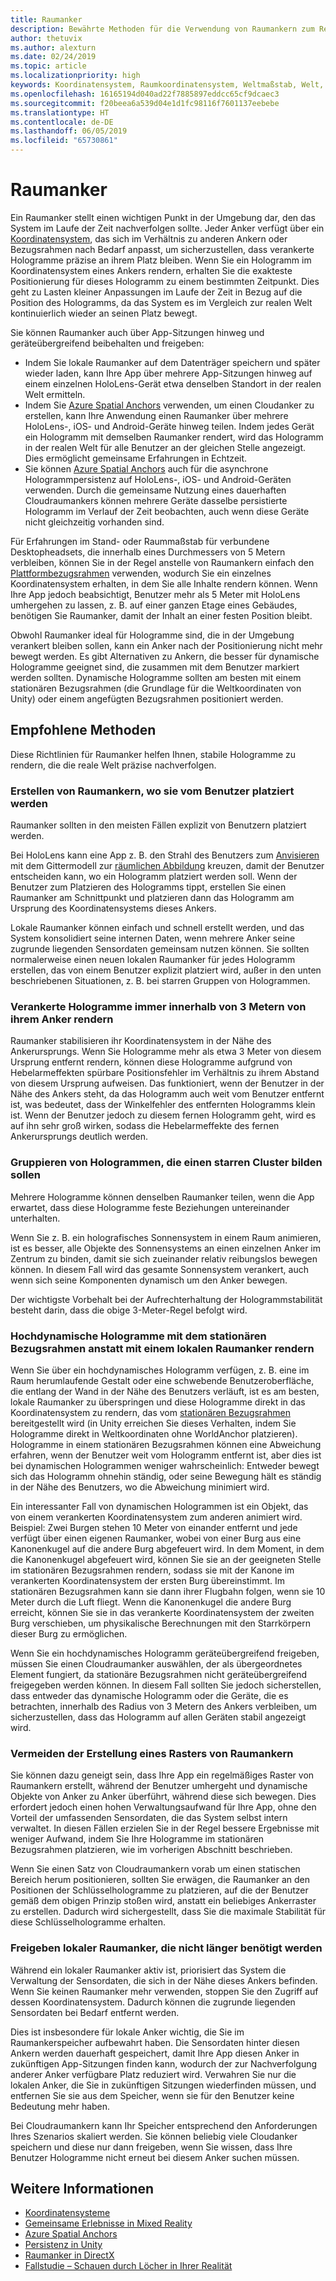 ```yaml
---
title: Raumanker
description: Bewährte Methoden für die Verwendung von Raumankern zum Rendern stabiler Hologramme.
author: thetuvix
ms.author: alexturn
ms.date: 02/24/2019
ms.topic: article
ms.localizationpriority: high
keywords: Koordinatensystem, Raumkoordinatensystem, Weltmaßstab, Welt, Maßstab, Position, Ausrichtung, Anker, Raumanker, weltumschlossen, weltumschließend, Beständigkeit, Freigabe
ms.openlocfilehash: 16165194d040ad22f7885897eddcc65cf9dcaec3
ms.sourcegitcommit: f20beea6a539d04e1d1fc98116f7601137eebebe
ms.translationtype: HT
ms.contentlocale: de-DE
ms.lasthandoff: 06/05/2019
ms.locfileid: "65730861"
---
```

# <a name="spatial-anchors"></a>Raumanker

Ein Raumanker stellt einen wichtigen Punkt in der Umgebung dar, den das System im Laufe der Zeit nachverfolgen sollte. Jeder Anker verfügt über ein [Koordinatensystem](coordinate-systems.md), das sich im Verhältnis zu anderen Ankern oder Bezugsrahmen nach Bedarf anpasst, um sicherzustellen, dass verankerte Hologramme präzise an ihrem Platz bleiben.  Wenn Sie ein Hologramm im Koordinatensystem eines Ankers rendern, erhalten Sie die exakteste Positionierung für dieses Hologramm zu einem bestimmten Zeitpunkt. Dies geht zu Lasten kleiner Anpassungen im Laufe der Zeit in Bezug auf die Position des Hologramms, da das System es im Vergleich zur realen Welt kontinuierlich wieder an seinen Platz bewegt.

Sie können Raumanker auch über App-Sitzungen hinweg und geräteübergreifend beibehalten und freigeben:
* Indem Sie lokale Raumanker auf dem Datenträger speichern und später wieder laden, kann Ihre App über mehrere App-Sitzungen hinweg auf einem einzelnen HoloLens-Gerät etwa denselben Standort in der realen Welt ermitteln.
* Indem Sie <a href="https://docs.microsoft.com/azure/spatial-anchors/overview" target="_blank">Azure Spatial Anchors</a> verwenden, um einen Cloudanker zu erstellen, kann Ihre Anwendung einen Raumanker über mehrere HoloLens-, iOS- und Android-Geräte hinweg teilen. Indem jedes Gerät ein Hologramm mit demselben Raumanker rendert, wird das Hologramm in der realen Welt für alle Benutzer an der gleichen Stelle angezeigt.  Dies ermöglicht gemeinsame Erfahrungen in Echtzeit.
* Sie können <a href="https://docs.microsoft.com/azure/spatial-anchors/overview" target="_blank">Azure Spatial Anchors</a> auch für die asynchrone Hologrammpersistenz auf HoloLens-, iOS- und Android-Geräten verwenden.  Durch die gemeinsame Nutzung eines dauerhaften Cloudraumankers können mehrere Geräte dasselbe persistierte Hologramm im Verlauf der Zeit beobachten, auch wenn diese Geräte nicht gleichzeitig vorhanden sind.

Für Erfahrungen im Stand- oder Raummaßstab für verbundene Desktopheadsets, die innerhalb eines Durchmessers von 5 Metern verbleiben, können Sie in der Regel anstelle von Raumankern einfach den [Plattformbezugsrahmen](coordinate-systems.md#stage-frame-of-reference) verwenden, wodurch Sie ein einzelnes Koordinatensystem erhalten, in dem Sie alle Inhalte rendern können. Wenn Ihre App jedoch beabsichtigt, Benutzer mehr als 5 Meter mit HoloLens umhergehen zu lassen, z. B. auf einer ganzen Etage eines Gebäudes, benötigen Sie Raumanker, damit der Inhalt an einer festen Position bleibt.

Obwohl Raumanker ideal für Hologramme sind, die in der Umgebung verankert bleiben sollen, kann ein Anker nach der Positionierung nicht mehr bewegt werden. Es gibt Alternativen zu Ankern, die besser für dynamische Hologramme geeignet sind, die zusammen mit dem Benutzer markiert werden sollten. Dynamische Hologramme sollten am besten mit einem stationären Bezugsrahmen (die Grundlage für die Weltkoordinaten von Unity) oder einem angefügten Bezugsrahmen positioniert werden.

## <a name="best-practices"></a>Empfohlene Methoden

Diese Richtlinien für Raumanker helfen Ihnen, stabile Hologramme zu rendern, die die reale Welt präzise nachverfolgen.

### <a name="create-spatial-anchors-where-users-place-them"></a>Erstellen von Raumankern, wo sie vom Benutzer platziert werden

Raumanker sollten in den meisten Fällen explizit von Benutzern platziert werden.

Bei HoloLens kann eine App z. B. den Strahl des Benutzers zum [Anvisieren](gaze.md) mit dem Gittermodell zur [räumlichen Abbildung](spatial-mapping.md) kreuzen, damit der Benutzer entscheiden kann, wo ein Hologramm platziert werden soll. Wenn der Benutzer zum Platzieren des Hologramms tippt, erstellen Sie einen Raumanker am Schnittpunkt und platzieren dann das Hologramm am Ursprung des Koordinatensystems dieses Ankers.

Lokale Raumanker können einfach und schnell erstellt werden, und das System konsolidiert seine internen Daten, wenn mehrere Anker seine zugrunde liegenden Sensordaten gemeinsam nutzen können. Sie sollten normalerweise einen neuen lokalen Raumanker für jedes Hologramm erstellen, das von einem Benutzer explizit platziert wird, außer in den unten beschriebenen Situationen, z. B. bei starren Gruppen von Hologrammen.

### <a name="always-render-anchored-holograms-within-3-meters-of-their-anchor"></a>Verankerte Hologramme immer innerhalb von 3 Metern von ihrem Anker rendern

Raumanker stabilisieren ihr Koordinatensystem in der Nähe des Ankerursprungs. Wenn Sie Hologramme mehr als etwa 3 Meter von diesem Ursprung entfernt rendern, können diese Hologramme aufgrund von Hebelarmeffekten spürbare Positionsfehler im Verhältnis zu ihrem Abstand von diesem Ursprung aufweisen. Das funktioniert, wenn der Benutzer in der Nähe des Ankers steht, da das Hologramm auch weit vom Benutzer entfernt ist, was bedeutet, dass der Winkelfehler des entfernten Hologramms klein ist. Wenn der Benutzer jedoch zu diesem fernen Hologramm geht, wird es auf ihn sehr groß wirken, sodass die Hebelarmeffekte des fernen Ankerursprungs deutlich werden.

### <a name="group-holograms-that-should-form-a-rigid-cluster"></a>Gruppieren von Hologrammen, die einen starren Cluster bilden sollen

Mehrere Hologramme können denselben Raumanker teilen, wenn die App erwartet, dass diese Hologramme feste Beziehungen untereinander unterhalten.

Wenn Sie z. B. ein holografisches Sonnensystem in einem Raum animieren, ist es besser, alle Objekte des Sonnensystems an einen einzelnen Anker im Zentrum zu binden, damit sie sich zueinander relativ reibungslos bewegen können. In diesem Fall wird das gesamte Sonnensystem verankert, auch wenn sich seine Komponenten dynamisch um den Anker bewegen.

Der wichtigste Vorbehalt bei der Aufrechterhaltung der Hologrammstabilität besteht darin, dass die obige 3-Meter-Regel befolgt wird.

### <a name="render-highly-dynamic-holograms-using-the-stationary-frame-of-reference-instead-of-a-local-spatial-anchor"></a>Hochdynamische Hologramme mit dem stationären Bezugsrahmen anstatt mit einem lokalen Raumanker rendern

Wenn Sie über ein hochdynamisches Hologramm verfügen, z. B. eine im Raum herumlaufende Gestalt oder eine schwebende Benutzeroberfläche, die entlang der Wand in der Nähe des Benutzers verläuft, ist es am besten, lokale Raumanker zu überspringen und diese Hologramme direkt in das Koordinatensystem zu rendern, das vom [stationären Bezugsrahmen](coordinate-systems.md#stationary-frame-of-reference) bereitgestellt wird (in Unity erreichen Sie dieses Verhalten, indem Sie Hologramme direkt in Weltkoordinaten ohne WorldAnchor platzieren). Hologramme in einem stationären Bezugsrahmen können eine Abweichung erfahren, wenn der Benutzer weit vom Hologramm entfernt ist, aber dies ist bei dynamischen Hologrammen weniger wahrscheinlich: Entweder bewegt sich das Hologramm ohnehin ständig, oder seine Bewegung hält es ständig in der Nähe des Benutzers, wo die Abweichung minimiert wird.

Ein interessanter Fall von dynamischen Hologrammen ist ein Objekt, das von einem verankerten Koordinatensystem zum anderen animiert wird. Beispiel: Zwei Burgen stehen 10 Meter von einander entfernt und jede verfügt über einen eigenen Raumanker, wobei von einer Burg aus eine Kanonenkugel auf die andere Burg abgefeuert wird. In dem Moment, in dem die Kanonenkugel abgefeuert wird, können Sie sie an der geeigneten Stelle im stationären Bezugsrahmen rendern, sodass sie mit der Kanone im verankerten Koordinatensystem der ersten Burg übereinstimmt. Im stationären Bezugsrahmen kann sie dann ihrer Flugbahn folgen, wenn sie 10 Meter durch die Luft fliegt. Wenn die Kanonenkugel die andere Burg erreicht, können Sie sie in das verankerte Koordinatensystem der zweiten Burg verschieben, um physikalische Berechnungen mit den Starrkörpern dieser Burg zu ermöglichen.

Wenn Sie ein hochdynamisches Hologramm geräteübergreifend freigeben, müssen Sie einen Cloudraumanker auswählen, der als übergeordnetes Element fungiert, da stationäre Bezugsrahmen nicht geräteübergreifend freigegeben werden können.  In diesem Fall sollten Sie jedoch sicherstellen, dass entweder das dynamische Hologramm oder die Geräte, die es betrachten, innerhalb des Radius von 3 Metern des Ankers verbleiben, um sicherzustellen, dass das Hologramm auf allen Geräten stabil angezeigt wird.

### <a name="avoid-creating-a-grid-of-spatial-anchors"></a>Vermeiden der Erstellung eines Rasters von Raumankern

Sie können dazu geneigt sein, dass Ihre App ein regelmäßiges Raster von Raumankern erstellt, während der Benutzer umhergeht und dynamische Objekte von Anker zu Anker überführt, während diese sich bewegen. Dies erfordert jedoch einen hohen Verwaltungsaufwand für Ihre App, ohne den Vorteil der umfassenden Sensordaten, die das System selbst intern verwaltet. In diesen Fällen erzielen Sie in der Regel bessere Ergebnisse mit weniger Aufwand, indem Sie Ihre Hologramme im stationären Bezugsrahmen platzieren, wie im vorherigen Abschnitt beschrieben.

Wenn Sie einen Satz von Cloudraumankern vorab um einen statischen Bereich herum positionieren, sollten Sie erwägen, die Raumanker an den Positionen der Schlüsselhologramme zu platzieren, auf die der Benutzer gemäß dem obigen Prinzip stoßen wird, anstatt ein beliebiges Ankerraster zu erstellen.  Dadurch wird sichergestellt, dass Sie die maximale Stabilität für diese Schlüsselhologramme erhalten.

### <a name="release-local-spatial-anchors-you-no-longer-need"></a>Freigeben lokaler Raumanker, die nicht länger benötigt werden

Während ein lokaler Raumanker aktiv ist, priorisiert das System die Verwaltung der Sensordaten, die sich in der Nähe dieses Ankers befinden. Wenn Sie keinen Raumanker mehr verwenden, stoppen Sie den Zugriff auf dessen Koordinatensystem. Dadurch können die zugrunde liegenden Sensordaten bei Bedarf entfernt werden.

Dies ist insbesondere für lokale Anker wichtig, die Sie im Raumankerspeicher aufbewahrt haben. Die Sensordaten hinter diesen Ankern werden dauerhaft gespeichert, damit Ihre App diesen Anker in zukünftigen App-Sitzungen finden kann, wodurch der zur Nachverfolgung anderer Anker verfügbare Platz reduziert wird. Verwahren Sie nur die lokalen Anker, die Sie in zukünftigen Sitzungen wiederfinden müssen, und entfernen Sie sie aus dem Speicher, wenn sie für den Benutzer keine Bedeutung mehr haben.

Bei Cloudraumankern kann Ihr Speicher entsprechend den Anforderungen Ihres Szenarios skaliert werden.  Sie können beliebig viele Cloudanker speichern und diese nur dann freigeben, wenn Sie wissen, dass Ihre Benutzer Hologramme nicht erneut bei diesem Anker suchen müssen.

## <a name="see-also"></a>Weitere Informationen
* [Koordinatensysteme](coordinate-systems.md)
* [Gemeinsame Erlebnisse in Mixed Reality](shared-experiences-in-mixed-reality.md)
* <a href="https://docs.microsoft.com/azure/spatial-anchors" target="_blank">Azure Spatial Anchors</a>
* [Persistenz in Unity](persistence-in-unity.md)
* [Raumanker in DirectX](coordinate-systems-in-directx.md#place-holograms-in-the-world-using-spatial-anchors)
* [Fallstudie – Schauen durch Löcher in Ihrer Realität](case-study-looking-through-holes-in-your-reality.md)
